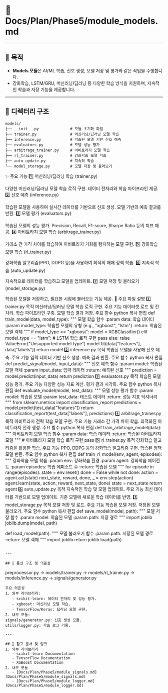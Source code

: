# 📁 Docs/Plan/Phase5/module_models.md

---

## 📌 목적
- **Models 모듈**은 AI/ML 학습, 신호 생성, 모델 저장 및 평가와 같은 작업을 수행합니다.
- 강화학습, LSTM/GRU, 머신러닝/딥러닝 등 다양한 학습 방식을 지원하며, 지속적인 학습과 저장 기능을 제공합니다.

---

## 📁 디렉터리 구조
```plaintext
models/
├── __init__.py              # 모듈 초기화 파일
├── trainer.py               # 머신러닝/딥러닝 모델 학습
├── inference.py             # 학습된 모델 기반 신호 예측
├── evaluators.py            # 모델 성능 평가
├── arbitrage_trainer.py     # 아비트라지 모델 학습
├── rl_trainer.py            # 강화학습 모델 학습
├── auto_update.py           # 지속적 학습
└── model_storage.py         # 모델 저장 및 불러오기
```
✨ 주요 기능
1️⃣ 머신러닝/딥러닝 학습 (trainer.py)

다양한 머신러닝/딥러닝 모델 학습 로직 구현.
데이터 전처리와 학습 파이프라인 제공.
2️⃣ 신호 예측 (inference.py)

학습된 모델을 사용하여 실시간 데이터를 기반으로 신호 생성.
모델 기반의 예측 결과를 반환.
3️⃣ 모델 평가 (evaluators.py)

학습된 모델의 성능 평가.
Precision, Recall, F1-score, Sharpe Ratio 등의 지표 제공.
4️⃣ 아비트라지 모델 학습 (arbitrage_trainer.py)

거래소 간 가격 차이를 학습하여 아비트라지 기회를 탐지하는 모델 구현.
5️⃣ 강화학습 모델 학습 (rl_trainer.py)

강화학습 알고리즘(PPO, DDPG 등)을 사용하여 최적의 매매 정책 학습.
6️⃣ 지속적 학습 (auto_update.py)

지속적으로 데이터를 학습하고 모델을 업데이트.
7️⃣ 모델 저장 및 불러오기 (model_storage.py)

학습된 모델을 저장하고, 필요한 시점에 불러오는 기능 제공.
📄 주요 파일 설명
1️⃣ trainer.py
목적
머신러닝/딥러닝 모델 학습 로직 구현.
주요 기능
데이터셋 로드 및 전처리.
학습 파이프라인 구축.
모델 학습 결과 저장.
주요 함수
python
복사
편집
def train_model(data, model_type):
    """
    모델 학습 함수
    :param data: 학습 데이터
    :param model_type: 학습할 모델의 유형 (e.g., "xgboost", "lstm")
    :return: 학습된 모델 객체
    """
    if model_type == "xgboost":
        model = XGBClassifier()
    elif model_type == "lstm":
        # LSTM 학습 로직 구현
        pass
    else:
        raise ValueError("Unsupported model type")
    model.fit(data["features"], data["labels"])
    return model
2️⃣ inference.py
목적
학습된 모델을 사용해 신호 예측.
주요 기능
입력 데이터 기반 신호 생성.
예측 결과 반환.
주요 함수
python
복사
편집
def predict_signal(model, input_data):
    """
    신호 예측 함수
    :param model: 학습된 모델 객체
    :param input_data: 입력 데이터
    :return: 예측된 신호
    """
    prediction = model.predict(input_data)
    return prediction
3️⃣ evaluators.py
목적
학습된 모델 성능 평가.
주요 기능
다양한 성능 지표 계산.
평가 결과 시각화.
주요 함수
python
복사
편집
def evaluate_model(model, test_data):
    """
    모델 성능 평가 함수
    :param model: 학습된 모델
    :param test_data: 테스트 데이터
    :return: 성능 지표 딕셔너리
    """
    from sklearn.metrics import classification_report
    predictions = model.predict(test_data["features"])
    return classification_report(test_data["labels"], predictions)
4️⃣ arbitrage_trainer.py
목적
아비트라지 전략 학습 모델 구현.
주요 기능
거래소 간 가격 차이 학습.
최적화된 아비트라지 전략 생성.
주요 함수
python
복사
편집
def train_arbitrage_model(data):
    """
    아비트라지 모델 학습 함수
    :param data: 학습 데이터
    :return: 학습된 아비트라지 모델
    """
    # 아비트라지 모델 학습 로직 구현
    pass
5️⃣ rl_trainer.py
목적
강화학습 알고리즘을 활용한 학습.
주요 기능
PPO, DDPG 등의 강화학습 알고리즘 구현.
학습된 정책 모델 반환.
주요 함수
python
복사
편집
def train_rl_model(env, agent, episodes):
    """
    강화학습 모델 학습
    :param env: 강화학습 환경
    :param agent: 강화학습 에이전트
    :param episodes: 학습 에피소드 수
    :return: 학습된 모델
    """
    for episode in range(episodes):
        state = env.reset()
        done = False
        while not done:
            action = agent.act(state)
            next_state, reward, done, _ = env.step(action)
            agent.learn(state, action, reward, next_state, done)
            state = next_state
    return agent
6️⃣ auto_update.py
목적
지속적인 학습 및 모델 업데이트.
주요 기능
최신 데이터를 기반으로 모델 업데이트.
기존 모델에 새로운 학습 데이터를 반영.
7️⃣ model_storage.py
목적
모델 저장 및 로드.
주요 기능
학습된 모델 저장.
저장된 모델 불러오기.
주요 함수
python
복사
편집
def save_model(model, path):
    """
    모델 저장 함수
    :param model: 학습된 모델
    :param path: 저장 경로
    """
    import joblib
    joblib.dump(model, path)

def load_model(path):
    """
    모델 불러오기 함수
    :param path: 저장된 모델 경로
    :return: 모델 객체
    """
    import joblib
    return joblib.load(path)
```

--- 

## 🔗 통신 구조 및 의존성
```
preprocessor.py → models/trainer.py → models/rl_trainer.py → models/inference.py → signals/generator.py
```
주요 의존성
1. 외부 라이브러리:
   - scikit-learn: 데이터 전처리 및 성능 평가.
   - xgboost: 머신러닝 모델 학습.
   - TensorFlow/Keras: 딥러닝 모델 구현.
2. 내부 모듈:
signals/generator.py: 신호 생성 모듈.
utils/logger.py: 학습 로그 기록.

---

## 📘 참고 문서 및 링크
1. 외부 라이브러리
   - scikit-learn Documentation
   - TensorFlow Documentation
   - XGBoost Documentation
2. 내부 모듈
   - [Docs/Plan/Phase5/module_signals.md](Docs/Plan/Phase5/module_signals.md)
   - [Docs/Plan/Phase5/module_logger.md](Docs/Plan/Phase5/module_logger.md)
